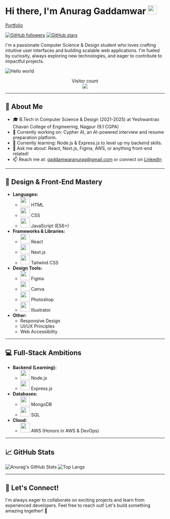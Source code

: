 # Hi there, I'm Anurag Gaddamwar <img src="https://media.giphy.com/media/hvRJCLFzcasrR4ia7z/giphy.gif" width="28px">

[Portfolio](https://anuraggaddamwar.vercel.app)

[![GitHub followers](https://img.shields.io/github/followers/Anurag-Gaddamwar?style=social&label=Follow&logo=github)](https://github.com/Anurag-Gaddamwar) [![GitHub stars](https://img.shields.io/github/stars/Anurag-Gaddamwar?style=social&label=Star&logo=github)](https://github.com/Anurag-Gaddamwar)

I'm a passionate Computer Science & Design student who loves crafting intuitive user interfaces and building scalable web applications. I'm fueled by curiosity, always exploring new technologies, and eager to contribute to impactful projects.

<img src="https://raw.githubusercontent.com/sagar-viradiya/sagar-viradiya/master/resources/banner.png" alt="Hello world">

<p align="center"> 
  Visitor count<br>
  <img src="https://profile-counter.glitch.me/sagar-viradiya/count.svg" />
</p>


---

## 🚀 About Me

- 🎓 B.Tech in Computer Science & Design (2021-2025) at Yeshwantrao Chavan College of Engineering, Nagpur (9.1 CGPA)
- 🔭 Currently working on: Cypher AI, an AI-powered interview and resume preparation platform.
- 🌱 Currently learning: Node.js & Express.js to level up my backend skills.
- 💬 Ask me about: React, Next.js, Figma, AWS, or anything front-end related!
- 📫 Reach me at: gaddamwaranurag@gmail.com or connect on [LinkedIn](https://www.linkedin.com/in/anurag-gaddamwar/)

---

## 🎨 Design & Front-End Mastery

- **Languages:**
  - <img src="https://cdn.jsdelivr.net/gh/devicons/devicon/icons/html5/html5-original.svg" width="30px" height="30px"> HTML
  - <img src="https://cdn.jsdelivr.net/gh/devicons/devicon/icons/css3/css3-original.svg" width="30px" height="30px"> CSS
  - <img src="https://cdn.jsdelivr.net/gh/devicons/devicon/icons/javascript/javascript-original.svg" width="30px" height="30px"> JavaScript (ES6+)
- **Frameworks & Libraries:**
  - <img src="https://cdn.jsdelivr.net/gh/devicons/devicon/icons/react/react-original.svg" width="30px" height="30px"> React
  - <img src="https://cdn.jsdelivr.net/gh/devicons/devicon/icons/nextjs/nextjs-original.svg" width="30px" height="30px"> Next.js
  - <img src="https://cdn.jsdelivr.net/gh/devicons/devicon/icons/tailwindcss/tailwindcss-plain.svg" width="30px" height="30px"> Tailwind CSS
- **Design Tools:**
  - <img src="https://cdn.jsdelivr.net/gh/devicons/devicon/icons/figma/figma-original.svg" width="30px" height="30px"> Figma
  - <img src="https://cdn.jsdelivr.net/gh/devicons/devicon/icons/canva/canva-original.svg" width="30px" height="30px"> Canva
  - <img src="https://cdn.jsdelivr.net/gh/devicons/devicon/icons/photoshop/photoshop-plain.svg" width="30px" height="30px"> Photoshop
  - <img src="https://cdn.jsdelivr.net/gh/devicons/devicon/icons/illustrator/illustrator-plain.svg" width="30px" height="30px"> Illustrator
- **Other:**
  - Responsive Design
  - UI/UX Principles
  - Web Accessibility

---

## 💻 Full-Stack Ambitions

- **Backend (Learning):**
  - <img src="https://cdn.jsdelivr.net/gh/devicons/devicon/icons/nodejs/nodejs-original.svg" width="30px" height="30px"> Node.js
  - <img src="https://cdn.jsdelivr.net/gh/devicons/devicon/icons/express/express-original.svg" width="30px" height="30px"> Express.js
- **Databases:**
  - <img src="https://cdn.jsdelivr.net/gh/devicons/devicon/icons/mongodb/mongodb-original.svg" width="30px" height="30px"> MongoDB
  - <img src="https://cdn.jsdelivr.net/gh/devicons/devicon/icons/mysql/mysql-original.svg" width="30px" height="30px"> SQL
- **Cloud:**
  - <img src="https://cdn.jsdelivr.net/gh/devicons/devicon/icons/amazonwebservices/amazonwebservices-original.svg" width="30px" height="30px"> AWS (Honors in AWS & DevOps)

---

## 📈 GitHub Stats

![Anurag's GitHub Stats](https://github-readme-stats.vercel.app/api?username=Anurag-Gaddamwar&show_icons=true&theme=radical)
![Top Langs](https://github-readme-stats.vercel.app/api/top-langs/?username=Anurag-Gaddamwar&layout=compact&theme=radical)

---

## 🤝 Let's Connect!

I'm always eager to collaborate on exciting projects and learn from experienced developers. Feel free to reach out! Let's build something amazing together! 🚀
